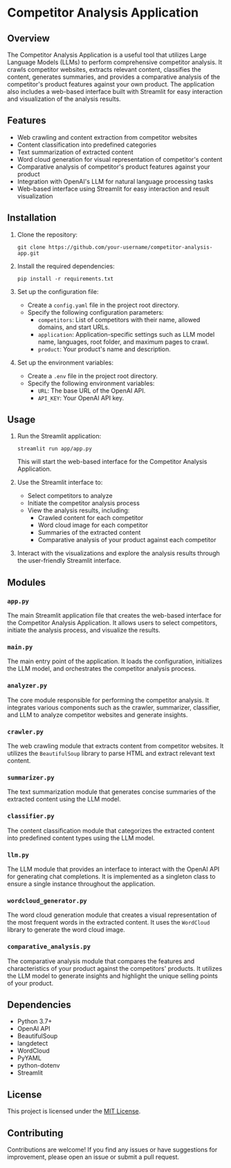 # Competitor Analysis Application

## Overview
The Competitor Analysis Application is a useful tool that utilizes Large Language Models (LLMs) to perform comprehensive competitor analysis. It crawls competitor websites, extracts relevant content, classifies the content, generates summaries, and provides a comparative analysis of the competitor's product features against your own product. The application also includes a web-based interface built with Streamlit for easy interaction and visualization of the analysis results.

## Features
- Web crawling and content extraction from competitor websites
- Content classification into predefined categories
- Text summarization of extracted content
- Word cloud generation for visual representation of competitor's content
- Comparative analysis of competitor's product features against your product
- Integration with OpenAI's LLM for natural language processing tasks
- Web-based interface using Streamlit for easy interaction and result visualization

## Installation
1. Clone the repository:
   ```
   git clone https://github.com/your-username/competitor-analysis-app.git
   ```

2. Install the required dependencies:
   ```
   pip install -r requirements.txt
   ```

3. Set up the configuration file:
   - Create a `config.yaml` file in the project root directory.
   - Specify the following configuration parameters:
     - `competitors`: List of competitors with their name, allowed domains, and start URLs.
     - `application`: Application-specific settings such as LLM model name, languages, root folder, and maximum pages to crawl.
     - `product`: Your product's name and description.

4. Set up the environment variables:
   - Create a `.env` file in the project root directory.
   - Specify the following environment variables:
     - `URL`: The base URL of the OpenAI API.
     - `API_KEY`: Your OpenAI API key.

## Usage
1. Run the Streamlit application:
   ```
   streamlit run app/app.py
   ```

   This will start the web-based interface for the Competitor Analysis Application.

2. Use the Streamlit interface to:
   - Select competitors to analyze
   - Initiate the competitor analysis process
   - View the analysis results, including:
     - Crawled content for each competitor
     - Word cloud image for each competitor
     - Summaries of the extracted content
     - Comparative analysis of your product against each competitor

3. Interact with the visualizations and explore the analysis results through the user-friendly Streamlit interface.

## Modules

### `app.py`
The main Streamlit application file that creates the web-based interface for the Competitor Analysis Application. It allows users to select competitors, initiate the analysis process, and visualize the results.

### `main.py`
The main entry point of the application. It loads the configuration, initializes the LLM model, and orchestrates the competitor analysis process.

### `analyzer.py`
The core module responsible for performing the competitor analysis. It integrates various components such as the crawler, summarizer, classifier, and LLM to analyze competitor websites and generate insights.

### `crawler.py`
The web crawling module that extracts content from competitor websites. It utilizes the `BeautifulSoup` library to parse HTML and extract relevant text content.

### `summarizer.py`
The text summarization module that generates concise summaries of the extracted content using the LLM model.

### `classifier.py`
The content classification module that categorizes the extracted content into predefined content types using the LLM model.

### `llm.py`
The LLM module that provides an interface to interact with the OpenAI API for generating chat completions. It is implemented as a singleton class to ensure a single instance throughout the application.

### `wordcloud_generator.py`
The word cloud generation module that creates a visual representation of the most frequent words in the extracted content. It uses the `WordCloud` library to generate the word cloud image.

### `comparative_analysis.py`
The comparative analysis module that compares the features and characteristics of your product against the competitors' products. It utilizes the LLM model to generate insights and highlight the unique selling points of your product.

## Dependencies
- Python 3.7+
- OpenAI API
- BeautifulSoup
- langdetect
- WordCloud
- PyYAML
- python-dotenv
- Streamlit

## License
This project is licensed under the [MIT License](LICENSE).

## Contributing
Contributions are welcome! If you find any issues or have suggestions for improvement, please open an issue or submit a pull request.
